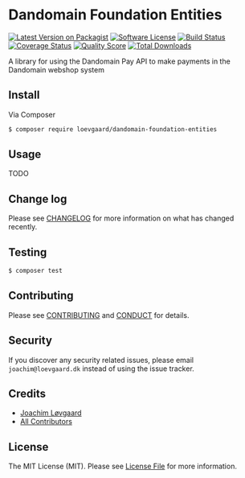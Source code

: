 # Dandomain Foundation Entities

[![Latest Version on Packagist][ico-version]][link-packagist]
[![Software License][ico-license]](LICENSE.md)
[![Build Status][ico-travis]][link-travis]
[![Coverage Status][ico-scrutinizer]][link-scrutinizer]
[![Quality Score][ico-code-quality]][link-code-quality]
[![Total Downloads][ico-downloads]][link-downloads]

A library for using the Dandomain Pay API to make payments in the Dandomain webshop system

## Install

Via Composer

```bash
$ composer require loevgaard/dandomain-foundation-entities
```

## Usage
TODO

## Change log

Please see [CHANGELOG](CHANGELOG.md) for more information on what has changed recently.

## Testing

```bash
$ composer test
```

## Contributing

Please see [CONTRIBUTING](CONTRIBUTING.md) and [CONDUCT](CONDUCT.md) for details.

## Security

If you discover any security related issues, please email `joachim@loevgaard.dk` instead of using the issue tracker.

## Credits

- [Joachim Løvgaard][link-author]
- [All Contributors][link-contributors]

## License

The MIT License (MIT). Please see [License File](LICENSE.md) for more information.

[ico-version]: https://img.shields.io/packagist/v/loevgaard/dandomain-foundation-entities.svg?style=flat-square
[ico-license]: https://img.shields.io/badge/license-MIT-brightgreen.svg?style=flat-square
[ico-travis]: https://img.shields.io/travis/loevgaard/dandomain-foundation-entities/master.svg?style=flat-square
[ico-scrutinizer]: https://img.shields.io/scrutinizer/coverage/g/loevgaard/dandomain-foundation-entities.svg?style=flat-square
[ico-code-quality]: https://img.shields.io/scrutinizer/g/loevgaard/dandomain-foundation-entities.svg?style=flat-square
[ico-downloads]: https://img.shields.io/packagist/dt/loevgaard/dandomain-foundation-entities.svg?style=flat-square

[link-packagist]: https://packagist.org/packages/loevgaard/dandomain-foundation-entities
[link-travis]: https://travis-ci.org/loevgaard/dandomain-foundation-entities
[link-scrutinizer]: https://scrutinizer-ci.com/g/loevgaard/dandomain-foundation-entities/code-structure
[link-code-quality]: https://scrutinizer-ci.com/g/loevgaard/dandomain-foundation-entities
[link-downloads]: https://packagist.org/packages/loevgaard/dandomain-foundation-entities
[link-author]: https://github.com/loevgaard
[link-contributors]: ../../contributors
